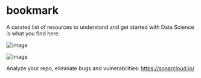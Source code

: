 # bookmark

A curated list of resources to understand and get started with Data Science is what you find here.

![image](https://user-images.githubusercontent.com/73946741/147046411-27887cce-7c80-4776-bffc-e624b9aac10a.png)

![image](https://user-images.githubusercontent.com/73946741/148980087-401f9f7b-eb1f-439c-b3a0-71f093134ee3.png)


Analyze your repo, eliminate bugs and vulnerabilities:
https://sonarcloud.io/


